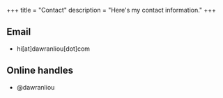 +++
title = "Contact"
description = "Here's my contact information."
+++

## Email

* hi[at]dawranliou[dot]com

## Online handles

* @dawranliou
